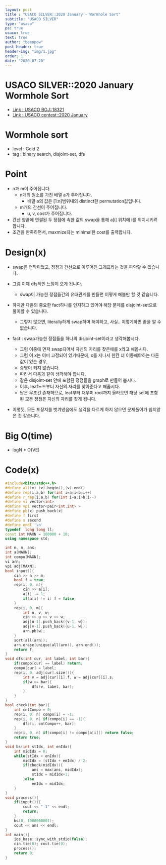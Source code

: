 ```yaml
---
layout: post
title : "USACO SILVER::2020 January - Wormhole Sort"
subtitle: "USACO SILVER"
type: "usaco"
ps: true
usaco: true
text: true
author: "beenpow"
post-header: true
header-img: "img/1.jpg"
order: 1
date: "2020-07-20"
---
```


# USACO SILVER::2020 January Wormhole Sort
- [Link : USACO BOJ::18321](https://www.acmicpc.net/problem/18321)
- [Link : USACO contest::2020 January](http://www.usaco.org/index.php?page=jan20results)

# Wormhole sort

- level : Gold 2
- tag : binary search, disjoint-set, dfs

# Point
- n과 m이 주어집니다.
  - n개의 원소를 가진 배열 a가 주어집니다.
    - 배열 a의 값은 [1:n]범위내의 distinct한 permutation값입니다.
  - m개의 간선이 주어집니다.
    - u, v, cost가 주어집니다.
- 간선 양끝에 연결된 두 정점에 속한 값의 swap을 통해 a[i] 위치에 i를 위치시키려 합니다.
- 조건을 만족하면서, maxmize되는 minimal한 cost를 출력합니다.

# Design(x)
- swap은 연막이었고, 정점과 간선으로 이루어진 그래프라는 것을 파악할 수 있습니다.
- 그럼 이제 dfs적인 느낌이 오게 됩니다.
  - swap이 가능한 정점들간의 유대관계를 만들면 어떻게 해볼만 할 것 같습니다.
- 하지만 다음의 중요한 fact하나를 인지하고 있어야 해당 문제를 disjoint-set으로 풀이할 수 있습니다.
  - 그렇지 않으면, literally하게 swap하며 해야하고, 사실.. 이렇게하면 끝을 알 수 없습니다.
- fact : swap가능한 정점들을 하나의 disjoint-set이라고 생각해봅시다.
  - 그럼 이중에 먼저 swap되어서 자신의 자리를 찾은애를 x라고 해봅시다.
  - 그럼 이 x는 이미 고정되어 있기때문에, x를 지나서 한칸 더 이동해야하는 다른 값이 있는 경우,
  - 증명이 되지 않습니다.
  - 따라서 다음과 같이 생각해야 합니다.
  - 같은 disjoint-set 안에 포함된 정점들을 graph로 만들어 봅시다.
  - 이후, leaf노드부터 자신의 자리를 찾아준다고 해줍시다.
  - 답은 무조건 존재하므로, leaf부터 채우며 root까지 올라오면 해당 set에 포함된 모든 정점은 자신의 자리를 찾게 됩니다.

- 이렇듯, 모든 포장지를 벗겨냈음에도 생각을 다르게 하지 않으면 문제풀이가 쉽지않은 것 같습니다.

# Big O(time)
- logN * O(VE)

# Code(x)

```cpp
#include<bits/stdc++.h>
#define all(v) (v).begin(),(v).end()
#define rep(i,a,b) for(int i=a;i<b;i++)
#define r_rep(i,a,b) for(int i=a;i>b;i--)
#define vi vector<int>
#define vpi vector<pair<int,int> >
#define pb(x) push_back(x)
#define f first
#define s second
#define endl '\n'
typedef  long long ll;
const int MAXN = 100000 + 10;
using namespace std;

int n, m, ans;
int a[MAXN];
int compo[MAXN];
vi arn;
vpi adj[MAXN];
bool input(){
    cin >> n >> m;
    bool f = true;
    rep(i, 0, n){
        cin >> a[i];
        a[i] -= 1;
        if(a[i] != i) f = false;
    }
    rep(i, 0, m){
        int u, v, w;
        cin >> u >> v >> w;
        adj[u-1].push_back({v-1, w});
        adj[v-1].push_back({u-1, w});
        arn.pb(w);
    }
    sort(all(arn));
    arn.erase(unique(all(arn)), arn.end());
    return f;
}
void dfs(int cur, int label, int bar){
    if(compo[cur] == label) return;
    compo[cur] = label;
    rep(i, 0, adj[cur].size()){
        int v = adj[cur][i].f, w = adj[cur][i].s;
        if(w >= bar){
            dfs(v, label, bar);
        }
    }
}
bool check(int bar){
    int cntCompo = 0;
    rep(i, 0, n) compo[i] = -1;
    rep(i, 0, n) if(compo[i] == -1){
        dfs(i, cntCompo++, bar);
    }
    rep(i, 0, n) if(compo[i] != compo[a[i]]) return false;
    return true;
}
void bs(int stIdx, int enIdx){
    int midIdx = 0;
    while(stIdx < enIdx){
        midIdx = (stIdx + enIdx) / 2;
        if(check(midIdx)){
            ans = max(ans, midIdx);
            stIdx = midIdx+1;
        }else
            enIdx = midIdx;
    }
}
void process(){
    if(input()){
        cout << "-1" << endl;
        return;
    }
    bs(0, 1000000001);
    cout << ans << endl;
}
int main(){
    ios_base::sync_with_stdio(false);
    cin.tie(0); cout.tie(0);
    process();
    return 0;
}
```

